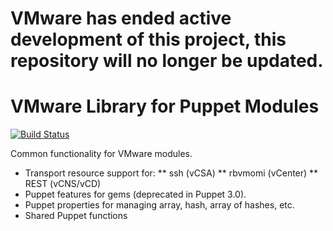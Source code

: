 
# VMware has ended active development of this project, this repository will no longer be updated.

# VMware Library for Puppet Modules

[![Build Status](https://travis-ci.org/vmware/vmware-vmware_lib.png?branch=master)](https://travis-ci.org/vmware/vmware-vmware_lib)

Common functionality for VMware modules.

* Transport resource support for:
** ssh (vCSA)
** rbvmomi (vCenter)
** REST (vCNS/vCD)
* Puppet features for gems (deprecated in Puppet 3.0).
* Puppet properties for managing array, hash, array of hashes, etc.
* Shared Puppet functions
